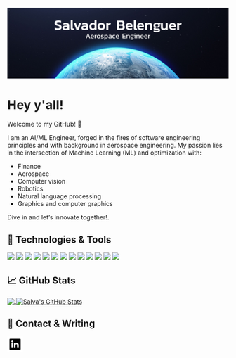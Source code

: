 <!-- INTRO -->
![Header][header]

# Hey y'all!

Welcome to my GitHub! 🚀

I am an AI/ML Engineer, forged in the fires of software engineering principles and with background in aerospace engineering. My passion lies in the intersection of Machine Learning (ML) and optimization with:

* Finance
* Aerospace
* Computer vision
* Robotics
* Natural language processing
* Graphics and computer graphics

 Dive in and let’s innovate together!.
 
<!-- /INTRO -->


<!-- TECH -->
## 🔧 Technologies & Tools
![][linux-shield]
![][python-shield]
![][ccpp-shield]
![][matlab-shield]
![][fortran-shield]
![][bash-shield]
![][tensorflow-shield]
![][keras-shield]
![][pytorch-shield]
![][scikitlearn-shield]
![][postgresql-shield]
![][mysql-shield]
![][opencv-shield]
<!-- /TECH -->


<!-- STATS -->
## &#x1f4c8; GitHub Stats

<a href="https://github.com/salvaba94/salvaba94">
  <img align="center" src="https://github-readme-stats.vercel.app/api/top-langs/?username=salvaba94&hide=java,html,tex&title_color=ffffff&text_color=c9cacc&icon_color=2bbc8a&bg_color=1d1f21&langs_count=3" height="170" />
</a>
<a href="https://github.com/salvaba94/salvaba94">
  <img align="center" src="https://github-readme-stats.vercel.app/api?username=salvaba94&show_icons=true&line_height=27&count_private=true&title_color=ffffff&text_color=c9cacc&icon_color=0e76a8&bg_color=1d1f21" alt="Salva's GitHub Stats" height="170" />
</a>
<!-- /STATS -->



<!-- CONTACT -->
## 📕 Contact & Writing

<p>
<a href="https://www.linkedin.com/in/salbeal/">
  <img align="left" alt="Salva's LinkdeIn" src="https://raw.githubusercontent.com/salvaba94/salvaba94/main/linkedin_icon.png" width="35" />
</a>
</p>
<!-- /CONTACT -->


<!-- LINKS -->
[header]: https://raw.githubusercontent.com/salvaba94/salvaba94/main/readme_header.jpeg
[linux-shield]: https://img.shields.io/badge/OS-Linux-informational?style=plastic&logo=linux&logoColor=white&color=0e76a8
[python-shield]: https://img.shields.io/badge/Code-Python-informational?style=plastic&logo=python&logoColor=white&color=0e76a8
[ccpp-shield]: https://img.shields.io/badge/Code-C/C++-informational?style=plastic&logo=c%2B%2B&logoColor=white&color=0e76a8
[matlab-shield]: https://img.shields.io/badge/Code-Matlab-informational?style=plastic&logo=monster&logoColor=white&color=0e76a8
[fortran-shield]: https://img.shields.io/badge/Code-Fortran-informational?style=plastic&logo=fortran&logoColor=white&color=0e76a8
[bash-shield]: https://img.shields.io/badge/Shell-Bash-informational?style=plastic&logo=gnu-bash&logoColor=white&color=0e76a8
[tensorflow-shield]: https://img.shields.io/badge/Tools-TensorFlow-informational?style=plastic&logo=tensorflow&logoColor=white&color=0e76a8
[keras-shield]: https://img.shields.io/badge/Tools-Keras-informational?style=plastic&logo=keras&logoColor=white&color=0e76a8
[pytorch-shield]: https://img.shields.io/badge/Tools-PyTorch-informational?style=plastic&logo=pytorch&logoColor=white&color=0e76a8
[scikitlearn-shield]: https://img.shields.io/badge/Tools-ScikitLearn-informational?style=plastic&logo=scikitlearn&logoColor=white&color=0e76a8
[postgresql-shield]: https://img.shields.io/badge/Tools-PostgreSQL-informational?style=plastic&logo=postgresql&logoColor=white&color=0e76a8
[mysql-shield]: https://img.shields.io/badge/Tools-MySQL-informational?style=plastic&logo=mysql&logoColor=white&color=0e76a8
[opencv-shield]: https://img.shields.io/badge/Tools-OpenCV-informational?style=plastic&logo=opencv&logoColor=white&color=0e76a8
[fortran-shield]: https://img.shields.io/badge/Tools-HuggingFace-informational?style=plastic&logo=fortran&logoColor=white&color=0e76a8


